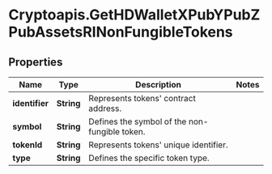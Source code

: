 # Cryptoapis.GetHDWalletXPubYPubZPubAssetsRINonFungibleTokens

## Properties

Name | Type | Description | Notes
------------ | ------------- | ------------- | -------------
**identifier** | **String** | Represents tokens&#39; contract address. | 
**symbol** | **String** | Defines the symbol of the non-fungible token. | 
**tokenId** | **String** | Represents tokens&#39; unique identifier. | 
**type** | **String** | Defines the specific token type. | 



